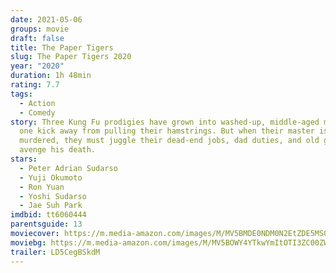 ```yaml
---
date: 2021-05-06
groups: movie
draft: false
title: The Paper Tigers
slug: The Paper Tigers 2020
year: "2020"
duration: 1h 48min
rating: 7.7
tags:
  - Action
  - Comedy
story: Three Kung Fu prodigies have grown into washed-up, middle-aged men, now
  one kick away from pulling their hamstrings. But when their master is
  murdered, they must juggle their dead-end jobs, dad duties, and old grudges to
  avenge his death.
stars:
  - Peter Adrian Sudarso
  - Yuji Okumoto
  - Ron Yuan
  - Yoshi Sudarso
  - Jae Suh Park
imdbid: tt6060444
parentsguide: 13
moviecover: https://m.media-amazon.com/images/M/MV5BMDE0NDM0N2EtZDE5MS00Mzk0LWE5MWMtMjliODJkOTI4Y2FkXkEyXkFqcGdeQXVyMTkxNjUyNQ@@._V1_FMjpg_UY863_.jpg
moviebg: https://m.media-amazon.com/images/M/MV5BOWY4YTkwYmItOTI3ZC00ZWU2LWI4MDctZTcxMjFiNDllNzEyXkEyXkFqcGdeQXVyMjY1NDA0MQ@@._V1_FMjpg_UX1280_.jpg
trailer: LD5CegBSkdM
---
```

